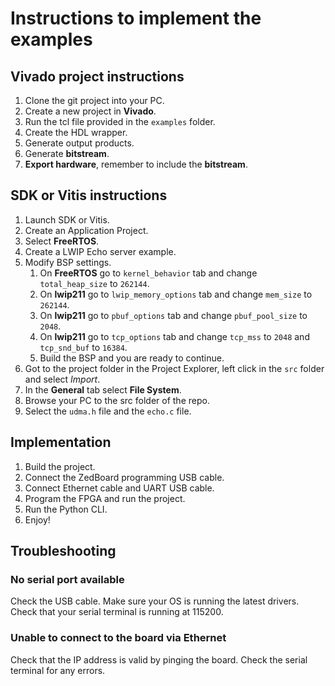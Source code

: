 # Instructions to implement the examples

## Vivado project instructions

1. Clone the git project into your PC.
2. Create a new project in **Vivado**.
3. Run the tcl file provided in the ```examples``` folder.
4. Create the HDL wrapper.
5. Generate output products.
6. Generate **bitstream**.
7. **Export hardware**, remember to include the **bitstream**.

## SDK or Vitis instructions

1. Launch SDK or Vitis.
2. Create an Application Project.
3. Select **FreeRTOS**.
4. Create a LWIP Echo server example.
5. Modify BSP settings.
   1. On **FreeRTOS** go to ```kernel_behavior``` tab and change ```total_heap_size``` to ```262144```.
   2. On **lwip211** go to ```lwip_memory_options``` tab and change ```mem_size``` to ```262144```.
   3. On **lwip211** go to ```pbuf_options``` tab and change ```pbuf_pool_size``` to ```2048```.
   4. On **lwip211** go to ```tcp_options``` tab and change ```tcp_mss``` to ```2048``` and ```tcp_snd_buf``` to ```16384```.
   5. Build the BSP and you are ready to continue.
6. Got to the project folder in the Project Explorer, left click in the ```src``` folder and select *Import*.
7. In the **General** tab select **File System**.
8. Browse your PC to the src folder of the repo.
9. Select the `udma.h` file and the `echo.c` file.

## Implementation

1. Build the project.
2. Connect the ZedBoard programming USB cable.
3. Connect Ethernet cable and UART USB cable.
4. Program the FPGA and run the project.
5. Run the Python CLI.
6. Enjoy!

## Troubleshooting

### No serial port available

Check the USB cable.
Make sure your OS is running the latest drivers.
Check that your serial terminal is running at 115200.

### Unable to connect to the board via Ethernet

Check that the IP address is valid by pinging the board.
Check the serial terminal for any errors.
